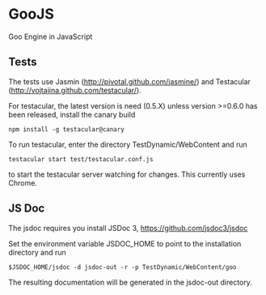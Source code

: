 GooJS
=====

Goo Engine in JavaScript


Tests
-----

The tests use Jasmin (http://pivotal.github.com/jasmine/) and Testacular (http://vojtajina.github.com/testacular/).

For testacular, the latest version is need (0.5.X) unless version >=0.6.0 has been released, install the canary build

    npm install -g testacular@canary

To run testacular, enter the directory TestDynamic/WebContent and run

    testacular start test/testacular.conf.js

to start the testacular server watching for changes. This currently uses Chrome.


JS Doc
------
The jsdoc requires you install JSDoc 3, https://github.com/jsdoc3/jsdoc

Set the environment variable JSDOC_HOME to point to the installation directory and run

    $JSDOC_HOME/jsdoc -d jsdoc-out -r -p TestDynamic/WebContent/goo

The resulting documentation will be generated in the jsdoc-out directory.
